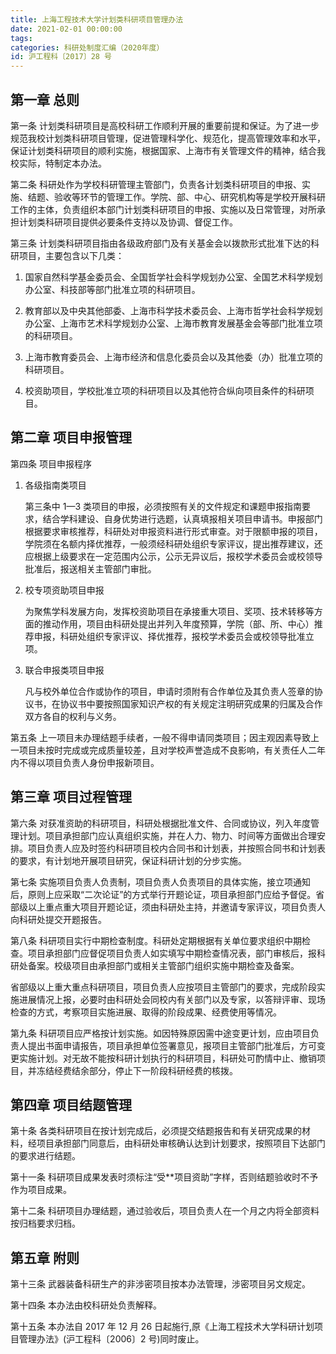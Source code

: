 ```yaml
---
title: 上海工程技术大学计划类科研项目管理办法
date: 2021-02-01 00:00:00
tags: 
categories: 科研处制度汇编（2020年度）
id: 沪工程科〔2017〕28 号
---
```


## 第一章 总则

第一条 计划类科研项目是高校科研工作顺利开展的重要前提和保证。为了进一步规范我校计划类科研项目管理，促进管理科学化、规范化，提高管理效率和水平，保证计划类科研项目的顺利实施，根据国家、上海市有关管理文件的精神，结合我校实际，特制定本办法。

第二条 科研处作为学校科研管理主管部门，负责各计划类科研项目的申报、实施、结题、验收等环节的管理工作。学院、部、中心、研究机构等是学校开展科研工作的主体，负责组织本部门计划类科研项目的申报、实施以及日常管理，对所承担计划类科研项目提供必要条件支持以及协调、督促工作。

第三条 计划类科研项目指由各级政府部门及有关基金会以拨款形式批准下达的科研项目，主要包含以下几类：

1. 国家自然科学基金委员会、全国哲学社会科学规划办公室、全国艺术科学规划办公室、科技部等部门批准立项的科研项目。

2. 教育部以及中央其他部委、上海市科学技术委员会、上海市哲学社会科学规划办公室、上海市艺术科学规划办公室、上海市教育发展基金会等部门批准立项的科研项目。

3. 上海市教育委员会、上海市经济和信息化委员会以及其他委（办）批准立项的科研项目。

4. 校资助项目，学校批准立项的科研项目以及其他符合纵向项目条件的科研项目。

## 第二章 项目申报管理

第四条 项目申报程序

1. 各级指南类项目

   第三条中 1—3 类项目的申报，必须按照有关的文件规定和课题申报指南要求，结合学科建设、自身优势进行选题，认真填报相关项目申请书。申报部门根据要求审核推荐，科研处对申报资料进行形式审查。对于限额申报的项目，学院须在名额内择优推荐，一般须经科研处组织专家评议，提出推荐建议，还应根据上级要求在一定范围内公示，公示无异议后，报校学术委员会或校领导批准后，报送相关主管部门审批。

2. 校专项资助项目申报

   为聚焦学科发展方向，发挥校资助项目在承接重大项目、奖项、技术转移等方面的推动作用，项目由科研处提出并列入年度预算，学院（部、所、中心）推荐申报，科研处组织专家评议、择优推荐，报校学术委员会或校领导批准立项。

3. 联合申报类项目申报

   凡与校外单位合作或协作的项目，申请时须附有合作单位及其负责人签章的协议书，在协议书中要按照国家知识产权的有关规定注明研究成果的归属及合作双方各自的权利与义务。

第五条 上一项目未办理结题手续者，一般不得申请同类项目；因主观因素导致上一项目未按时完成或完成质量较差，且对学校声誉造成不良影响，有关责任人二年内不得以项目负责人身份申报新项目。

## 第三章 项目过程管理

第六条 对获准资助的科研项目，科研处根据批准文件、合同或协议，列入年度管理计划。项目承担部门应认真组织实施，并在人力、物力、时间等方面做出合理安排。项目负责人应及时签约科研项目校内合同书和计划表，并按照合同书和计划表的要求，有计划地开展项目研究，保证科研计划的分步实施。

第七条 实施项目负责人负责制，项目负责人负责项目的具体实施，接立项通知后，原则上应采取“二次论证”的方式举行开题论证，项目承担部门应给予督促。省部级以上重点重大项目开题论证，须由科研处主持，并邀请专家评议，项目负责人向科研处提交开题报告。

第八条 科研项目实行中期检查制度。科研处定期根据有关单位要求组织中期检查。项目承担部门应督促项目负责人如实填写中期检查情况表，部门审核后，报科研处备案。校级项目由承担部门或相关主管部门组织实施中期检查及备案。

省部级以上重大重点科研项目，项目负责人应按项目主管部门的要求，完成阶段实施进展情况上报，必要时由科研处会同校内有关部门以及专家，以答辩评审、现场检查的方式，考察项目实施进展、取得的阶段成果、经费使用等情况。

第九条 科研项目应严格按计划实施。如因特殊原因需中途变更计划，应由项目负责人提出书面申请报告，项目承担单位签署意见，报项目主管部门批准后，方可变更实施计划。对无故不能按科研计划执行的科研项目，科研处可酌情中止、撤销项目，并冻结经费结余部分，停止下一阶段科研经费的核拨。

## 第四章 项目结题管理

第十条 各类科研项目在按计划完成后，必须提交结题报告和有关研究成果的材料，经项目承担部门同意后，由科研处审核确认达到计划要求，按照项目下达部门的要求进行结题。

第十一条 科研项目成果发表时须标注“受**项目资助”字样，否则结题验收时不予作为项目成果。

第十二条 科研项目办理结题，通过验收后，项目负责人在一个月之内将全部资料按归档要求归档。

## 第五章 附则

第十三条 武器装备科研生产的非涉密项目按本办法管理，涉密项目另文规定。

第十四条 本办法由校科研处负责解释。

第十五条 本办法自 2017 年 12 月 26 日起施行,原《上海工程技术大学科研计划项目管理办法》(沪工程科〔2006〕2 号)同时废止。
